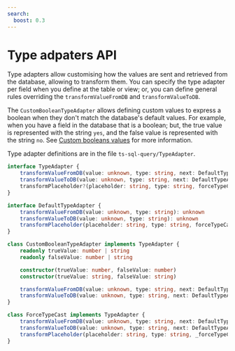```yaml
---
search:
  boost: 0.3
---
```

# Type adpaters API

Type adapters allow customising how the values are sent and retrieved from the database, allowing to transform them. You can specify the type adapter per field when you define at the table or view; or, you can define general rules overriding the `transformValueFromDB` and `transformValueToDB`.

The `CustomBooleanTypeAdapter` allows defining custom values to express a boolean when they don't match the database's default values. For example, when you have a field in the database that is a boolean; but, the true value is represented with the string `yes`, and the false value is represented with the string `no`. See [Custom booleans values](../advanced/custom-booleans-values.md) for more information.

Type adapter definitions are in the file `ts-sql-query/TypeAdapter`.

```ts
interface TypeAdapter {
    transformValueFromDB(value: unknown, type: string, next: DefaultTypeAdapter): unknown
    transformValueToDB(value: unknown, type: string, next: DefaultTypeAdapter): unknown
    transformPlaceholder?(placeholder: string, type: string, forceTypeCast: boolean, valueSentToDB: unknown, next: DefaultTypeAdapter): string
}

interface DefaultTypeAdapter {
    transformValueFromDB(value: unknown, type: string): unknown
    transformValueToDB(value: unknown, type: string): unknown
    transformPlaceholder(placeholder: string, type: string, forceTypeCast: boolean, valueSentToDB: unknown): string
}

class CustomBooleanTypeAdapter implements TypeAdapter {
    readonly trueValue: number | string
    readonly falseValue: number | string

    constructor(trueValue: number, falseValue: number)
    constructor(trueValue: string, falseValue: string)

    transformValueFromDB(value: unknown, type: string, next: DefaultTypeAdapter): unknown
    transformValueToDB(value: unknown, type: string, next: DefaultTypeAdapter): unknown
}

class ForceTypeCast implements TypeAdapter {
    transformValueFromDB(value: unknown, type: string, next: DefaultTypeAdapter): unknown
    transformValueToDB(value: unknown, type: string, next: DefaultTypeAdapter): unknown
    transformPlaceholder(placeholder: string, type: string, _forceTypeCast: boolean, valueSentToDB: unknown, next: DefaultTypeAdapter): string
}
```
